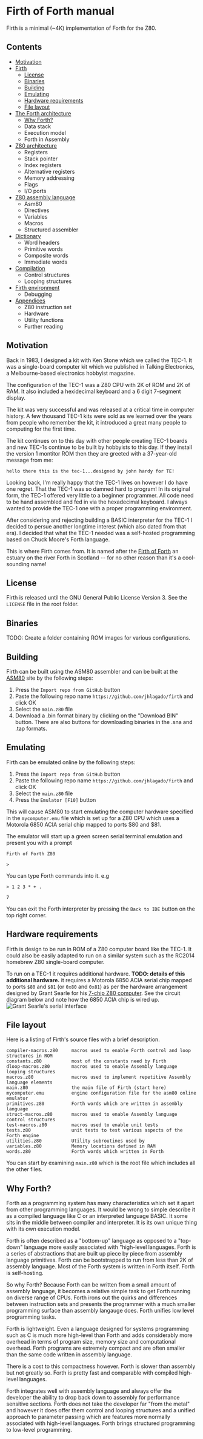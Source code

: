 # Firth of Forth manual

Firth is a minimal (~4K) implementation of Forth for the Z80.

## Contents

- [Motivation](#Motivation)
- [Firth](#Firth)
  - [License](#License)
  - [Binaries](#Binaries)
  - [Building](#Building)
  - [Emulating](#emulating)
  - [Hardware requirements](#Hardware-requirements)
  - [File layout](#File-layout)
- [The Forth architecture](#Forth-architecture)
  - [Why Forth?](#Why-Forth?)
  - Data stack
  - Execution model
  - Forth in Assembly
- [Z80 architecture](#Z80-architecture)
  - Registers
  - Stack pointer
  - Index registers
  - Alternative registers
  - Memory addressing
  - Flags
  - I/O ports
- [Z80 assembly language](#Z80-assembly-language)
  - Asm80
  - Directives
  - Variables
  - Macros
  - Structured assembler
- [Dictionary](#Dictionary)
  - Word headers
  - Primitive words
  - Composite words
  - Immediate words
- [Compilation](#Compilation)
  - Control structures
  - Looping structures
- [Firth environment](#Firth-environment)
  - Debugging
- [Appendices](#Appendices)
  - Z80 instruction set
  - Hardware
  - Utility functions
  - Further reading

## Motivation
Back in 1983, I designed a kit with Ken Stone which we called the TEC-1. It was a single-board computer kit which we published in Talking Electronics, a Melbourne-based electronics hobbyist magazine.

The configuration of the TEC-1 was a Z80 CPU with 2K of ROM and 2K of RAM. It also included a hexidecimal keyboard and a 6 digit 7-segment display.

The kit was very successful and was released at a critical time in computer history. A few thousand TEC-1 kits were sold as we learned over the years from people who remember the kit, it introduced a great many people to computing for the first time.

The kit continues on to this day with other people creating TEC-1 boards and new TEC-1s continue to be built by hobbyists to this day. If they install the version 1 montitor ROM then they are greeted with a 37-year-old message from me:

`hello there this is the tec-1...designed by john hardy for TE!`

Looking back, I'm really happy that the TEC-1 lives on however I do have one regret. That the TEC-1 was so damned hard to program! In its original form, the TEC-1 offered very little to a beginner programmer. All code need to be hand assembled and fed in via the hexadecimal keyboard. I always wanted to provide the TEC-1 one with a proper programming environment.

After considering and rejecting building a BASIC interpreter for the TEC-1 I decided to persue another longtime interest (which also dated from that era). I decided that what the TEC-1 needed was a self-hosted programming based on Chuck Moore's Forth language.

This is where Firth comes from. It is named after the [Firth of Forth](https://en.wikipedia.org/wiki/Firth_of_Forth) an estuary on the river Forth in Scotland -- for no other reason than it's a cool-sounding name!

## License

Firth is released until the GNU General Public License Version 3. See the `LICENSE` file in the root folder.

## Binaries

TODO: Create a folder containing ROM images for various configurations.

## Building

Firth can be built using the ASM80 assembler and can be built at the [ASM80](https://www.asm80.com/) site by the following steps:

1. Press the `Import repo from GitHub` button
2. Paste the following repo name `https://github.com/jhlagado/firth` and click OK
3. Select the `main.z80` file
4. Download a .bin format binary by clicking on the "Download BIN" button. There are also buttons for downloading binaries in the .sna and .tap formats.

## Emulating

Firth can be emulated online by the following steps:

1. Press the `Import repo from GitHub` button
2. Paste the following repo name `https://github.com/jhlagado/firth` and click OK
3. Select the `main.z80` file
4. Press the `Emulator [F10]` button

This will cause ASM80 to start emulating the computer hardware specified in the `mycomputer.emu` file which is set up for a Z80 CPU which uses a Motorola 6850 ACIA serial chip mapped to ports $80 and $81.

The emulator will start up a green screen serial terminal emulation and present you with a prompt

```
Firth of Forth Z80

>
```

You can type Forth commands into it. e.g

```
> 1 2 3 * + .

7
```

You can exit the Forth interpreter by pressing the `Back to IDE` button on the top right corner.

## Hardware requirements

Firth is design to be run in ROM of a Z80 computer board like the TEC-1. It could also be easily adapted to run on a similar system such as the RC2014 homebrew Z80 single-board computer.

To run on a TEC-1 it requires additional hardware. **TODO: details of this additional hardware.** it requires a Motorola 6850 ACIA serial chip mapped to ports `$80` and `$81` (or `0x80` and `0x81`) as per the hardware arrangement designed by Grant Searle for his [7-chip Z80 computer](http://zx80.netai.net/grant/z80/SimpleZ80.html). See the circuit diagram below and note how the 6850 ACIA chip is wired up.
![Grant Searle's serial interface](Z80SbcSchematic1.2.gif)

## File layout
Here is a listing of Firth's source files with a brief description.

```
compiler-macros.z80     macros used to enable Forth control and loop structures in ROM
constants.z80           most of the constants need by Firth
dloop-macros.z80        macros used to enable Assembly language looping structures
macros.z80              macros used to implement repetitive Assembly language elements
main.z80                the main file of Firth (start here)
mycomputer.emu          engine configuration file for the asm80 online emulator
primitives.z80          Forth words which are written in assembly language
struct-macros.z80       macros used to enable Assembly language control structures
test-macros.z80         macros used to enable unit tests
tests.z80               unit tests to test various aspects of the Forth engine
utilities.z80           Utility subroutines used by
variables.z80           Memory locations defined in RAM
words.z80               Forth words which written in Forth
```

You can start by examining `main.z80` which is the root file which includes all the other files.

## Why Forth?
Forth as a programming system has many characteristics which set it apart from other programming languages. It would be wrong to simple describe it as a compiled language like C or an interpreted language BASIC. It some sits in the middle between compiler and interpreter. It is its own unique thing with its own execution model.

Forth is often described as a "bottom-up" language as opposed to a "top-down" language more easily associated with "high-level languages. Forth is a series of abstractions that are built up piece by piece from assembly language primitives. Forth can be bootstrapped to run from less than 2K of assembly language. Most of the Forth system is written in Forth itself. Forth is self-hosting.

So why Forth? Because Forth can be written from a small amount of assembly language, it becomes a relative simple task to get Forth running on diverse range of CPUs. Forth irons out the quirks and differences between instruction sets and presents the programmer with a much smaller programming surface than assembly langauge does. Forth unifies low level programming tasks.

Forth is lightweight. Even a language designed for systems programming such as C is much more high-level than Forth and adds considerably more overhead in terms of program size, memory size and computational overhead. Forth programs are extremely compact and are often smaller than the same code written in assembly language.

There is a cost to this compactness however. Forth is slower than assembly but not greatly so. Forth is pretty fast and comparable with compiled high-level languages.

Forth integrates well with assembly language and always offer the developer the ability to drop back down to assembly for performance sensitive sections. Forth does not take the developer far "from the metal" and however it does offer them control and looping structures and a unified approach to parameter passing which are features more normally associated with high-level languages. Forth brings structured programming to low-level programming.